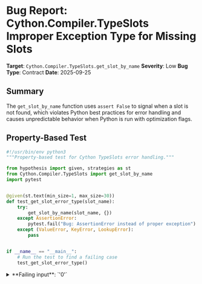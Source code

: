 # Bug Report: Cython.Compiler.TypeSlots Improper Exception Type for Missing Slots

**Target**: `Cython.Compiler.TypeSlots.get_slot_by_name`
**Severity**: Low
**Bug Type**: Contract
**Date**: 2025-09-25

## Summary

The `get_slot_by_name` function uses `assert False` to signal when a slot is not found, which violates Python best practices for error handling and causes unpredictable behavior when Python is run with optimization flags.

## Property-Based Test

```python
#!/usr/bin/env python3
"""Property-based test for Cython TypeSlots error handling."""

from hypothesis import given, strategies as st
from Cython.Compiler.TypeSlots import get_slot_by_name
import pytest


@given(st.text(min_size=1, max_size=30))
def test_get_slot_error_type(slot_name):
    try:
        get_slot_by_name(slot_name, {})
    except AssertionError:
        pytest.fail("Bug: AssertionError instead of proper exception")
    except (ValueError, KeyError, LookupError):
        pass


if __name__ == "__main__":
    # Run the test to find a failing case
    test_get_slot_error_type()
```

<details>

<summary>
**Failing input**: `'0'`
</summary>
```
============================= test session starts ==============================
platform linux -- Python 3.13.2, pytest-8.4.1, pluggy-1.5.0 -- /home/npc/miniconda/bin/python3
cachedir: .pytest_cache
hypothesis profile 'default'
rootdir: /home/npc/pbt/agentic-pbt/worker_/40
plugins: anyio-4.9.0, hypothesis-6.139.1, asyncio-1.2.0, langsmith-0.4.29
asyncio: mode=Mode.STRICT, debug=False, asyncio_default_fixture_loop_scope=None, asyncio_default_test_loop_scope=function
collecting ... collected 1 item

hypo.py::test_get_slot_error_type FAILED                                 [100%]

=================================== FAILURES ===================================
___________________________ test_get_slot_error_type ___________________________

slot_name = '0'

    @given(st.text(min_size=1, max_size=30))
    def test_get_slot_error_type(slot_name):
        try:
>           get_slot_by_name(slot_name, {})

hypo.py:12:
_ _ _ _ _ _ _ _ _ _ _ _ _ _ _ _ _ _ _ _ _ _ _ _ _ _ _ _ _ _ _ _ _ _ _ _ _ _ _ _

slot_name = '0', compiler_directives = {}

    def get_slot_by_name(slot_name, compiler_directives):
        # For now, only search the type struct, no referenced sub-structs.
        for slot in get_slot_table(compiler_directives).slot_table:
            if slot.slot_name == slot_name:
                return slot
>       assert False, "Slot not found: %s" % slot_name
E       AssertionError: Slot not found: 0

/home/npc/miniconda/lib/python3.13/site-packages/Cython/Compiler/TypeSlots.py:792: AssertionError

During handling of the above exception, another exception occurred:

    @given(st.text(min_size=1, max_size=30))
>   def test_get_slot_error_type(slot_name):

hypo.py:10:
_ _ _ _ _ _ _ _ _ _ _ _ _ _ _ _ _ _ _ _ _ _ _ _ _ _ _ _ _ _ _ _ _ _ _ _ _ _ _ _

slot_name = '0'

    @given(st.text(min_size=1, max_size=30))
    def test_get_slot_error_type(slot_name):
        try:
            get_slot_by_name(slot_name, {})
        except AssertionError:
>           pytest.fail("Bug: AssertionError instead of proper exception")
E           Failed: Bug: AssertionError instead of proper exception
E           Falsifying example: test_get_slot_error_type(
E               slot_name='0',  # or any other generated value
E           )

hypo.py:14: Failed
=========================== short test summary info ============================
FAILED hypo.py::test_get_slot_error_type - Failed: Bug: AssertionError instea...
============================== 1 failed in 1.74s ===============================
```
</details>

## Reproducing the Bug

```python
#!/usr/bin/env python3
"""Minimal reproduction of Cython TypeSlots assertion error bug."""

from Cython.Compiler.TypeSlots import get_slot_by_name

# Try to get a non-existent slot name
# This should raise a proper exception, not AssertionError
get_slot_by_name('nonexistent_slot', {})
```

<details>

<summary>
AssertionError: Slot not found
</summary>
```
Traceback (most recent call last):
  File "/home/npc/pbt/agentic-pbt/worker_/40/repo.py", line 8, in <module>
    get_slot_by_name('nonexistent_slot', {})
    ~~~~~~~~~~~~~~~~^^^^^^^^^^^^^^^^^^^^^^^^
  File "/home/npc/miniconda/lib/python3.13/site-packages/Cython/Compiler/TypeSlots.py", line 792, in get_slot_by_name
    assert False, "Slot not found: %s" % slot_name
           ^^^^^
AssertionError: Slot not found: nonexistent_slot
```
</details>

## Why This Is A Bug

This code violates Python's fundamental error handling principles for three critical reasons:

1. **Assertions are disabled with optimization flags**: When Python runs with `-O` or `-OO` flags, all assertions are stripped from the bytecode. This means `get_slot_by_name` would silently return `None` instead of raising an error, potentially causing undefined behavior or crashes later in the program.

2. **Wrong exception type for API contracts**: `AssertionError` is specifically meant for internal invariant violations during development, not for signaling expected runtime errors. The Python documentation explicitly states: "Assertions should not be used for validating input or handling expected error conditions." Similar lookup functions in Python's standard library raise `KeyError`, `ValueError`, or `LookupError` when items aren't found.

3. **Inconsistent with Cython's own patterns**: Other lookup functions in the Cython codebase properly raise exceptions for missing items rather than using assertions, making this an inconsistency that could confuse developers working with or extending the compiler.

## Relevant Context

The function is located at line 787-792 in `/Cython/Compiler/TypeSlots.py`. This is an internal compiler function used to look up type slots by name during code generation. While not public API, it's still called from multiple places within the Cython compiler and should follow proper error handling practices.

The Python documentation on assertions (https://docs.python.org/3/reference/simple_stmts.html#assert) clearly states:
> "Assert statements are a convenient way to insert debugging assertions into a program... The current code generator emits no code for an assert statement when optimization is requested at compile time."

## Proposed Fix

```diff
--- a/Cython/Compiler/TypeSlots.py
+++ b/Cython/Compiler/TypeSlots.py
@@ -789,7 +789,7 @@ def get_slot_by_name(slot_name, compiler_directives):
     for slot in get_slot_table(compiler_directives).slot_table:
         if slot.slot_name == slot_name:
             return slot
-    assert False, "Slot not found: %s" % slot_name
+    raise LookupError(f"Slot not found: {slot_name}")
```